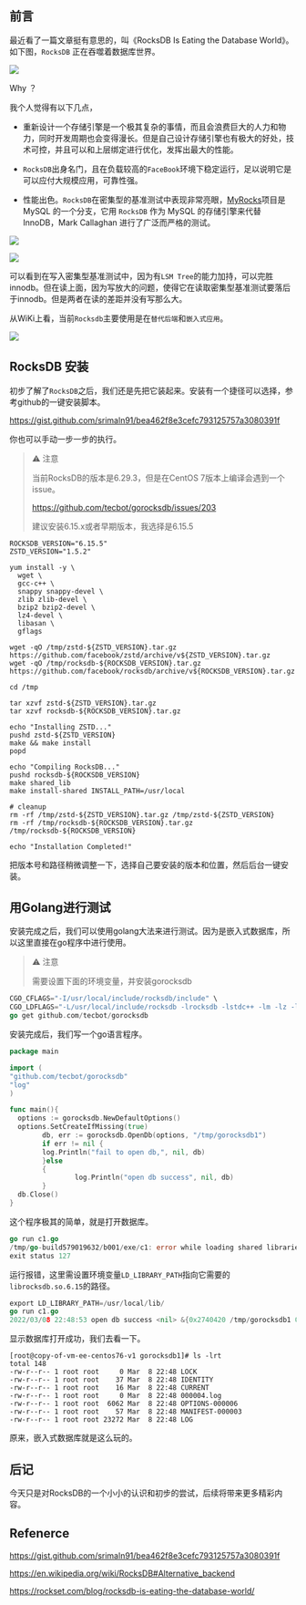 ## 前言

最近看了一篇文章挺有意思的，叫《RocksDB Is Eating the Database World》。如下图，`RocksDB` 正在吞噬着数据库世界。

![](https://mmbiz.qpic.cn/mmbiz_png/p1sSzMia6hvtKOg2KBCfH8BXbLE1u6C6W8jO5iatdoPQCJVY62IJ8BdQD9xBEwMHRpu3lVBMdHz9XkYj83HcaAug/640?wx_fmt=png&wxfrom=5&wx_lazy=1&wx_co=1![image](https://user-images.githubusercontent.com/23466348/180022933-bcc2db7c-b3bd-4551-b80a-c7513f0cd560.png))

Why ？

我个人觉得有以下几点，

- 重新设计一个存储引擎是一个极其复杂的事情，而且会浪费巨大的人力和物力，同时开发周期也会变得漫长。但是自己设计存储引擎也有极大的好处，技术可控，并且可以和上层绑定进行优化，发挥出最大的性能。

- `RocksDB`出身名门，且在负载较高的`FaceBook`环境下稳定运行，足以说明它是可以应付大规模应用，可靠性强。
- 性能出色。`RocksDB`在密集型的基准测试中表现非常亮眼，[MyRocks](http://myrocks.io/)项目是 MySQL 的一个分支，它用 `RocksDB` 作为 MySQL 的存储引擎来代替 InnoDB，Mark Callaghan 进行了广泛而严格的测试。

![](https://user-images.githubusercontent.com/23466348/180023381-80a15216-2280-4c3f-af03-f026e9f8b6e3.png)

![](https://user-images.githubusercontent.com/23466348/180023095-01fa6a81-9810-4962-8cae-eb1a649aa9a2.png)

可以看到在写入密集型基准测试中，因为有`LSM Tree`的能力加持，可以完胜innodb。但在读上面，因为写放大的问题，使得它在读取密集型基准测试要落后于innodb。但是两者在读的差距并没有写那么大。

从WiKi上看，当前`Rocksdb`主要使用是在`替代后端`和`嵌入式应用`。

![](https://user-images.githubusercontent.com/23466348/180023135-80dd3dfe-03c9-4162-bdd3-75d2bf450b5f.png)

## RocksDB 安装

初步了解了`RocksDB`之后，我们还是先把它装起来。安装有一个捷径可以选择，参考github的一键安装脚本。

https://gist.github.com/srimaln91/bea462f8e3cefc793125757a3080391f

你也可以手动一步一步的执行。

> ⚠️ 注意
>
> 当前RocksDB的版本是6.29.3，但是在CentOS 7版本上编译会遇到一个issue。
>
> https://github.com/tecbot/gorocksdb/issues/203
>
> 建议安装6.15.x或者早期版本，我选择是6.15.5

```shell
ROCKSDB_VERSION="6.15.5"
ZSTD_VERSION="1.5.2"

yum install -y \
  wget \
  gcc-c++ \
  snappy snappy-devel \
  zlib zlib-devel \
  bzip2 bzip2-devel \
  lz4-devel \
  libasan \
  gflags

wget -qO /tmp/zstd-${ZSTD_VERSION}.tar.gz https://github.com/facebook/zstd/archive/v${ZSTD_VERSION}.tar.gz
wget -qO /tmp/rocksdb-${ROCKSDB_VERSION}.tar.gz https://github.com/facebook/rocksdb/archive/v${ROCKSDB_VERSION}.tar.gz

cd /tmp

tar xzvf zstd-${ZSTD_VERSION}.tar.gz
tar xzvf rocksdb-${ROCKSDB_VERSION}.tar.gz

echo "Installing ZSTD..."
pushd zstd-${ZSTD_VERSION}
make && make install
popd

echo "Compiling RocksDB..."
pushd rocksdb-${ROCKSDB_VERSION}
make shared_lib
make install-shared INSTALL_PATH=/usr/local

# cleanup
rm -rf /tmp/zstd-${ZSTD_VERSION}.tar.gz /tmp/zstd-${ZSTD_VERSION}
rm -rf /tmp/rocksdb-${ROCKSDB_VERSION}.tar.gz /tmp/rocksdb-${ROCKSDB_VERSION}

echo "Installation Completed!"
```

把版本号和路径稍微调整一下，选择自己要安装的版本和位置，然后后台一键安装。

## 用Golang进行测试

安装完成之后，我们可以使用golang大法来进行测试。因为是嵌入式数据库，所以这里直接在go程序中进行使用。

> ⚠️ 注意
>
> 需要设置下面的环境变量，并安装gorocksdb

```go
CGO_CFLAGS="-I/usr/local/include/rocksdb/include" \
CGO_LDFLAGS="-L/usr/local/include/rocksdb -lrocksdb -lstdc++ -lm -lz -lbz2 -lsnappy -llz4 -lzstd" \
go get github.com/tecbot/gorocksdb
```

安装完成后，我们写一个go语言程序。

```go
package main

import (
"github.com/tecbot/gorocksdb"
"log"
)

func main(){
  options := gorocksdb.NewDefaultOptions()
  options.SetCreateIfMissing(true)
        db, err := gorocksdb.OpenDb(options, "/tmp/gorocksdb1")
        if err != nil {
        log.Println("fail to open db,", nil, db)
        }else
        {
                log.Println("open db success", nil, db)
        }
  db.Close()
}
```

这个程序极其的简单，就是打开数据库。

```go
go run c1.go
/tmp/go-build579019632/b001/exe/c1: error while loading shared libraries: librocksdb.so.6.15: cannot open shared object file: No such file or directory
exit status 127
```

运行报错，这里需设置环境变量`LD_LIBRARY_PATH`指向它需要的`librocksdb.so.6.15`的路径。

```go
export LD_LIBRARY_PATH=/usr/local/lib/
go run c1.go
2022/03/08 22:48:53 open db success <nil> &{0x2740420 /tmp/gorocksdb1 0xc00005a040}
```

显示数据库打开成功，我们去看一下。

```shell
[root@copy-of-vm-ee-centos76-v1 gorocksdb1]# ls -lrt
total 148
-rw-r--r-- 1 root root     0 Mar  8 22:48 LOCK
-rw-r--r-- 1 root root    37 Mar  8 22:48 IDENTITY
-rw-r--r-- 1 root root    16 Mar  8 22:48 CURRENT
-rw-r--r-- 1 root root     0 Mar  8 22:48 000004.log
-rw-r--r-- 1 root root  6062 Mar  8 22:48 OPTIONS-000006
-rw-r--r-- 1 root root    57 Mar  8 22:48 MANIFEST-000003
-rw-r--r-- 1 root root 23272 Mar  8 22:48 LOG
```

原来，嵌入式数据库就是这么玩的。

## 后记

今天只是对RocksDB的一个小小的认识和初步的尝试，后续将带来更多精彩内容。

## Refenerce

https://gist.github.com/srimaln91/bea462f8e3cefc793125757a3080391f

https://en.wikipedia.org/wiki/RocksDB#Alternative_backend

https://rockset.com/blog/rocksdb-is-eating-the-database-world/
